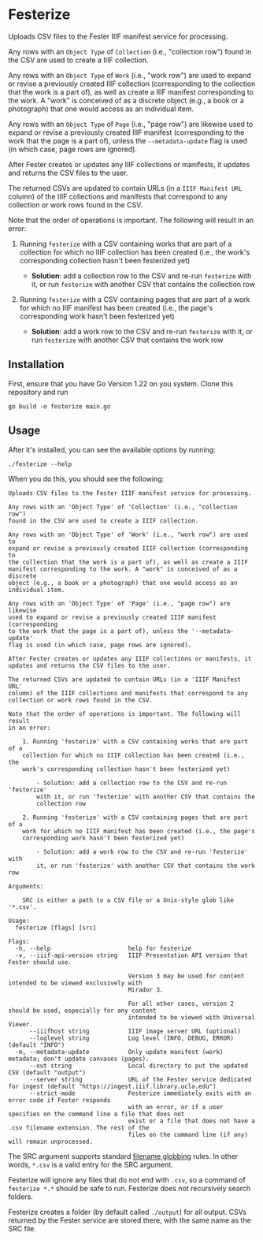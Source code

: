 # Festerize

Uploads CSV files to the Fester IIIF manifest service for processing.

Any rows with an `Object Type` of `Collection` (i.e., "collection row") found in the CSV are used to create a IIIF collection.

Any rows with an `Object Type` of `Work` (i.e., "work row") are used to expand or revise a previously created IIIF collection (corresponding to the collection that the work is a part of), as well as create a IIIF manifest corresponding to the work. A "work" is conceived of as a discrete object (e.g., a book or a photograph) that one would access as an individual item.

Any rows with an `Object Type` of `Page` (i.e., "page row") are likewise used to expand or revise a previously created IIIF manifest (corresponding to the work that the page is a part of), unless the `--metadata-update` flag is used (in which case, page rows are ignored).

After Fester creates or updates any IIIF collections or manifests, it updates and returns the CSV files to the user.

The returned CSVs are updated to contain URLs (in a `IIIF Manifest URL` column) of the IIIF collections and manifests that correspond to any collection or work rows found in the CSV.

Note that the order of operations is important. The following will result in an error:

1. Running `festerize` with a CSV containing works that are part of a collection for which no IIIF collection has been created (i.e., the work's corresponding collection hasn't been festerized yet)

    - **Solution**: add a collection row to the CSV and re-run `festerize` with it, or run `festerize` with another CSV that contains the collection row

1. Running `festerize` with a CSV containing pages that are part of a work for which no IIIF manifest has been created (i.e., the page's corresponding work hasn't been festerized yet)

    - **Solution**: add a work row to the CSV and re-run `festerize` with it, or run `festerize` with another CSV that contains the work row

## Installation

First, ensure that you have Go Version 1.22 on you system. Clone this repository and run 

`go build -o festerize main.go`

## Usage

After it's installed, you can see the available options by running:

    ./festerize --help

When you do this, you should see the following:

```
Uploads CSV files to the Fester IIIF manifest service for processing.

Any rows with an 'Object Type' of 'Collection' (i.e., "collection row")
found in the CSV are used to create a IIIF collection.

Any rows with an 'Object Type' of 'Work' (i.e., "work row") are used to
expand or revise a previously created IIIF collection (corresponding to
the collection that the work is a part of), as well as create a IIIF
manifest corresponding to the work. A "work" is conceived of as a discrete
object (e.g., a book or a photograph) that one would access as an
individual item.

Any rows with an 'Object Type' of 'Page' (i.e., "page row") are likewise
used to expand or revise a previously created IIIF manifest (corresponding
to the work that the page is a part of), unless the '--metadata-update'
flag is used (in which case, page rows are ignored).

After Fester creates or updates any IIIF collections or manifests, it
updates and returns the CSV files to the user.

The returned CSVs are updated to contain URLs (in a 'IIIF Manifest URL'
column) of the IIIF collections and manifests that correspond to any
collection or work rows found in the CSV.

Note that the order of operations is important. The following will result
in an error:

	1. Running 'festerize' with a CSV containing works that are part of a
	collection for which no IIIF collection has been created (i.e., the
	work's corresponding collection hasn't been festerized yet)

		- Solution: add a collection row to the CSV and re-run 'festerize'
		with it, or run 'festerize' with another CSV that contains the
		collection row

	2. Running 'festerize' with a CSV containing pages that are part of a
	work for which no IIIF manifest has been created (i.e., the page's
	corresponding work hasn't been festerized yet)

		- Solution: add a work row to the CSV and re-run 'festerize' with
		it, or run 'festerize' with another CSV that contains the work row

Arguments:

	SRC is either a path to a CSV file or a Unix-style glob like '*.csv'.

Usage:
  festerize [flags] [src]

Flags:
  -h, --help                      help for festerize
  -v, --iiif-api-version string   IIIF Presentation API version that Fester should use.
                                  
                                  Version 3 may be used for content intended to be viewed exclusively with
                                  Mirador 3.
                                  
                                  For all other cases, version 2 should be used, especially for any content
                                  intended to be viewed with Universal Viewer.
      --iiifhost string           IIIF image server URL (optional)
      --loglevel string           Log level (INFO, DEBUG, ERROR) (default "INFO")
  -m, --metadata-update           Only update manifest (work) metadata; don't update canvases (pages).
      --out string                Local directory to put the updated CSV (default "output")
      --server string             URL of the Fester service dedicated for ingest (default "https://ingest.iiif.library.ucla.edu")
      --strict-mode               Festerize immediately exits with an error code if Fester responds
                                  with an error, or if a user specifies on the command line a file that does not
                                  exist or a file that does not have a .csv filename extension. The rest of the
                                  files on the command line (if any) will remain unprocessed.
```

The SRC argument supports standard [filename globbing](https://en.wikipedia.org/wiki/Glob_(programming)) rules. In other words, `*.csv` is a valid entry for the SRC argument.

Festerize will ignore any files that do not end with `.csv`, so a command of `festerize *.*` should be safe to run. Festerize does not recursively search folders.

Festerize creates a folder (by default called `./output`) for all output. CSVs returned by the Fester service are stored there, with the same name as the SRC file.


